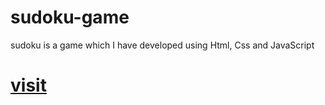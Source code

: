 # sudoku-game
sudoku is a game which I have developed using Html, Css and JavaScript

# [visit](https://sudoku-game-bysam.netlify.app)
